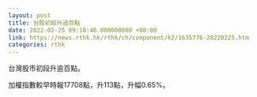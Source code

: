 ```yaml
---
layout: post
title: 台股初段升過百點
date: 2022-02-25 09:18:46.000000000 +08:00
link: https://news.rthk.hk/rthk/ch/component/k2/1635776-20220225.htm
categories: rthk
---
```


台灣股市初段升逾百點。

加權指數較早時報17708點，升113點，升幅0.65%。
